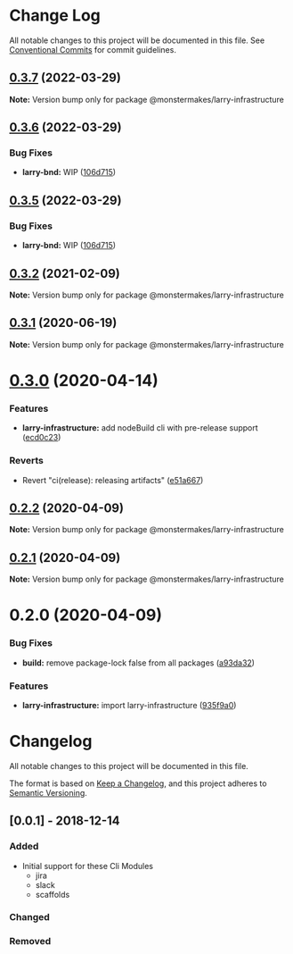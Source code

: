# Change Log

All notable changes to this project will be documented in this file.
See [Conventional Commits](https://conventionalcommits.org) for commit guidelines.

## [0.3.7](https://github.com/monstermakes/larry-infrastructure/compare/@monstermakes/larry-infrastructure@0.3.6...@monstermakes/larry-infrastructure@0.3.7) (2022-03-29)

**Note:** Version bump only for package @monstermakes/larry-infrastructure





## [0.3.6](https://github.com/monstermakes/larry-infrastructure/compare/@monstermakes/larry-infrastructure@0.3.3...@monstermakes/larry-infrastructure@0.3.6) (2022-03-29)


### Bug Fixes

* **larry-bnd:** WIP  ([106d715](https://github.com/monstermakes/larry-infrastructure/commit/106d7151437e8ffbb12f762475f5475ac7dcf39a))





## [0.3.5](https://github.com/monstermakes/larry-infrastructure/compare/@monstermakes/larry-infrastructure@0.3.3...@monstermakes/larry-infrastructure@0.3.5) (2022-03-29)


### Bug Fixes

* **larry-bnd:** WIP  ([106d715](https://github.com/monstermakes/larry-infrastructure/commit/106d7151437e8ffbb12f762475f5475ac7dcf39a))





## [0.3.2](https://github.com/monstermakes/larry-infrastructure/compare/@monstermakes/larry-infrastructure@0.3.1...@monstermakes/larry-infrastructure@0.3.2) (2021-02-09)

**Note:** Version bump only for package @monstermakes/larry-infrastructure





## [0.3.1](https://github.com/monstermakes/larry-infrastructure/compare/@monstermakes/larry-infrastructure@0.3.0...@monstermakes/larry-infrastructure@0.3.1) (2020-06-19)

**Note:** Version bump only for package @monstermakes/larry-infrastructure





# [0.3.0](https://github.com/monstermakes/larry-infrastructure/compare/@monstermakes/larry-infrastructure@0.2.2...@monstermakes/larry-infrastructure@0.3.0) (2020-04-14)


### Features

* **larry-infrastructure:** add nodeBuild cli with pre-release support ([ecd0c23](https://github.com/monstermakes/larry-infrastructure/commit/ecd0c23a6a56e1592cc421c2457f420e351848c5))


### Reverts

* Revert "ci(release): releasing artifacts" ([e51a667](https://github.com/monstermakes/larry-infrastructure/commit/e51a667fc8bc57afd1338725472da486025f4edd))





## [0.2.2](https://github.com/monstermakes/larry-infrastructure/compare/@monstermakes/larry-infrastructure@0.2.1...@monstermakes/larry-infrastructure@0.2.2) (2020-04-09)

**Note:** Version bump only for package @monstermakes/larry-infrastructure





## [0.2.1](https://github.com/monstermakes/larry-infrastructure/compare/@monstermakes/larry-infrastructure@0.2.0...@monstermakes/larry-infrastructure@0.2.1) (2020-04-09)

**Note:** Version bump only for package @monstermakes/larry-infrastructure





# 0.2.0 (2020-04-09)


### Bug Fixes

* **build:** remove package-lock false from all packages ([a93da32](https://github.com/monstermakes/larry-infrastructure/commit/a93da32c37446fc03ce20e01a44d71d2f2831e9d))


### Features

* **larry-infrastructure:** import larry-infrastructure ([935f9a0](https://github.com/monstermakes/larry-infrastructure/commit/935f9a0e15541b50149baf4b7715c0077519e557))





# Changelog
All notable changes to this project will be documented in this file.

The format is based on [Keep a Changelog](https://keepachangelog.com/en/1.0.0/),
and this project adheres to [Semantic Versioning](https://semver.org/spec/v2.0.0.html).

## [0.0.1] - 2018-12-14
### Added
- Initial support for these Cli Modules
	- jira
	- slack
	- scaffolds
### Changed

### Removed
